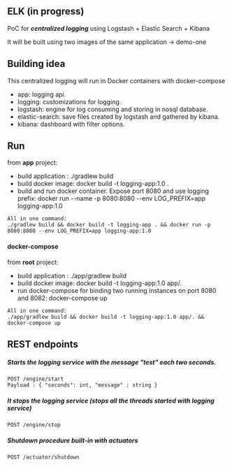 ## ELK (in progress)

PoC for **_centralized logging_** using Logstash + Elastic Search + Kibana 

It will be built using two images of the same application -> demo-one

## Building idea
This centralized logging will run in Docker containers with docker-compose

- app: logging api.
- logging: customizations for logging.
- logstash: engine for log consuming and storing in nosql database.
- elastic-search: save files created by logstash and gathered by kibana.
- kibana: dashboard with filter options.

## Run
from **app** project:
- build application : ./gradlew build
- build docker image: docker build -t logging-app:1.0 .
- build and run docker container. Expose port 8080 and use logging prefix: docker run --name -p 8080:8080 --env LOG_PREFIX=app logging-app:1.0 

``` 
All in one command: 
./gradlew build && docker build -t logging-app . && docker run -p 8080:8080 --env LOG_PREFIX=app logging-app:1.0
```
#### docker-compose
from **root** project:
- build application : ./app/gradlew build
- build docker image: docker build -t logging-app:1.0 app/.
- run docker-compose for binding two running instances on port 8080 and 8082: docker-compose up
``` 
All in one command: 
./app/gradlew build && docker build -t logging-app:1.0 app/. && docker-compose up
```

## REST endpoints

##### Starts the logging service with the message "test" each two seconds.
```
POST /engine/start
Payload : { "seconds": int, "message" : string }  
```

##### It stops the logging service (stops all the threads started with logging service)
```
POST /engine/stop
```

##### Shutdown procedure built-in with actuators
```
POST /actuator/shutdown
```
